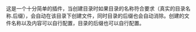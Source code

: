 这是一个十分简单的插件，当创建目录时如果目录的名称符合要求（真实的目录名称.后缀），会自动在该目录下创建文件，同时目录的后缀也会自动消除。创建的文件名称以及内容可以自行配置，目录的后缀也可以自行配置。
